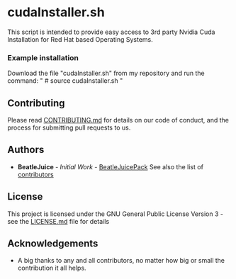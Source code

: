 # cudaInstaller.sh

This script is intended to provide easy access to 3rd party Nvidia Cuda Installation for Red Hat based Operating Systems.

### Example installation

Download the file "cudaInstaller.sh" from my repository and run the command:
" # source cudaInstaller.sh "

## Contributing

Please read [CONTRIBUTING.md](https://gist.github.com/BeatleJuicePack/47204bcc706e0e0c9e11d80e267f3d29) for details on our
code of conduct, and the process for submitting pull requests to us.

## Authors

* **BeatleJuice** - *Initial Work* - [BeatleJuicePack](https://github.com/BeatleJuicePack)
See also the list of [contributors](https://github.com/BeatleJuicePack/Arduino-Projects/contributors)

## License

This project is licensed under the GNU General Public License Version 3 - see the [LICENSE.md](LICENSE.md) file for details

## Acknowledgements

* A big thanks to any and all contributors, no matter how big or small the contribution it all helps.
